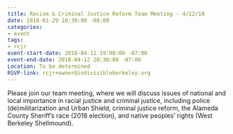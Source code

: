 ```yaml
---
title: Racism & Criminal Justice Reform Team Meeting - 4/12/18
date: 2018-01-29 10:39:00 -08:00
categories:
- event
tags:
- rcjr
event-start-date: 2018-04-12 19:00:00 -07:00
event-end-date: 2018-04-12 20:30:00 -07:00
Location: To be determined
RSVP-link: rcjr+owner@indivisibleberkeley.org
---
```


Please join our team meeting, where we will discuss issues of national and local importance in racial justice and criminal justice, including police (de)militarization and Urban Shield, criminal justice reform, the Alameda County Sheriff’s race (2018 election), and native peoples’ rights (West Berkeley Shellmound).